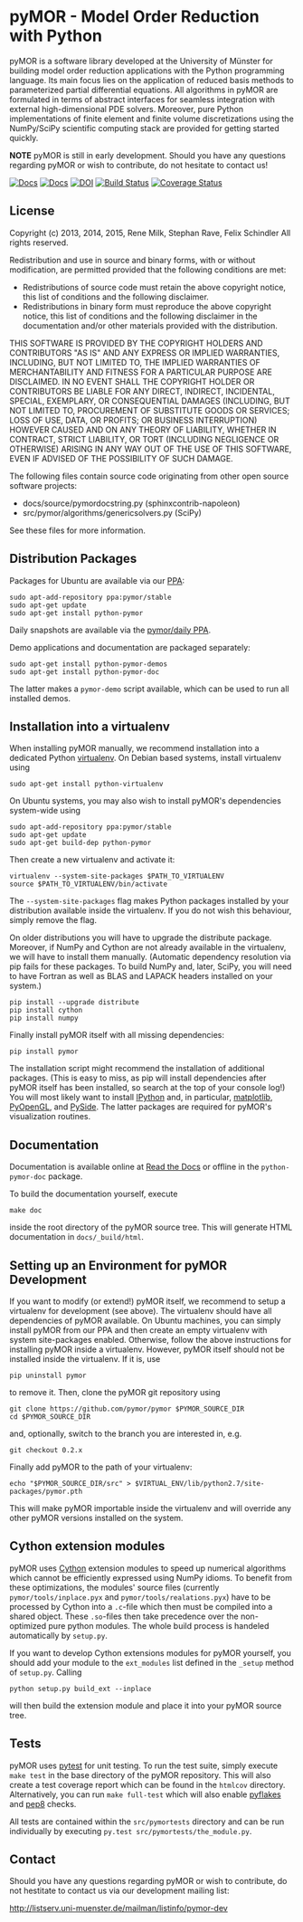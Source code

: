 pyMOR - Model Order Reduction with Python
=========================================

pyMOR is a software library developed at the University of Münster for building
model order reduction applications with the Python programming language.  Its
main focus lies on the application of reduced basis methods to parameterized
partial differential equations.  All algorithms in pyMOR are formulated in
terms of abstract interfaces for seamless integration with external
high-dimensional PDE solvers. Moreover, pure Python implementations of finite
element and finite volume discretizations using the NumPy/SciPy scientific
computing stack are provided for getting started quickly.

**NOTE** pyMOR is still in early development.  Should you have any questions
regarding pyMOR or wish to contribute, do not hesitate to contact us!

[![Docs](https://readthedocs.org/projects/pymor/badge/?version=latest)](http://pymor.readthedocs.org/en/latest)
[![Docs](https://readthedocs.org/projects/pymor/badge/?version=0.3.x)](http://pymor.readthedocs.org/en/0.3.x)
[![DOI](https://zenodo.org/badge/8838/pymor/pymor.svg)](http://dx.doi.org/10.5281/zenodo.15773)
[![Build Status](https://travis-ci.org/pymor/pymor.png?branch=master)](https://travis-ci.org/pymor/pymor)
[![Coverage Status](https://coveralls.io/repos/pymor/pymor/badge.png)](https://coveralls.io/r/pymor/pymor)

License
-------

Copyright (c) 2013, 2014, 2015, Rene Milk, Stephan Rave, Felix Schindler
All rights reserved.

Redistribution and use in source and binary forms, with or without
modification, are permitted provided that the following conditions are met:

* Redistributions of source code must retain the above copyright notice, this
  list of conditions and the following disclaimer.
* Redistributions in binary form must reproduce the above copyright notice,
  this list of conditions and the following disclaimer in the documentation
  and/or other materials provided with the distribution.

THIS SOFTWARE IS PROVIDED BY THE COPYRIGHT HOLDERS AND CONTRIBUTORS "AS IS" AND
ANY EXPRESS OR IMPLIED WARRANTIES, INCLUDING, BUT NOT LIMITED TO, THE IMPLIED
WARRANTIES OF MERCHANTABILITY AND FITNESS FOR A PARTICULAR PURPOSE ARE
DISCLAIMED. IN NO EVENT SHALL THE COPYRIGHT HOLDER OR CONTRIBUTORS BE LIABLE
FOR ANY DIRECT, INDIRECT, INCIDENTAL, SPECIAL, EXEMPLARY, OR CONSEQUENTIAL
DAMAGES (INCLUDING, BUT NOT LIMITED TO, PROCUREMENT OF SUBSTITUTE GOODS OR
SERVICES; LOSS OF USE, DATA, OR PROFITS; OR BUSINESS INTERRUPTION) HOWEVER
CAUSED AND ON ANY THEORY OF LIABILITY, WHETHER IN CONTRACT, STRICT LIABILITY,
OR TORT (INCLUDING NEGLIGENCE OR OTHERWISE) ARISING IN ANY WAY OUT OF THE USE
OF THIS SOFTWARE, EVEN IF ADVISED OF THE POSSIBILITY OF SUCH DAMAGE.

The following files contain source code originating from other open source software projects:

* docs/source/pymordocstring.py  (sphinxcontrib-napoleon)
* src/pymor/algorithms/genericsolvers.py (SciPy)

See these files for more information.


Distribution Packages
---------------------

Packages for Ubuntu are available via our
[PPA](https://launchpad.net/~pymor/+archive/stable):

    sudo apt-add-repository ppa:pymor/stable
    sudo apt-get update
    sudo apt-get install python-pymor

Daily snapshots are available via the 
[pymor/daily PPA](https://launchpad.net/~pymor/+archive/daily).

Demo applications and documentation are packaged separately:

    sudo apt-get install python-pymor-demos
    sudo apt-get install python-pymor-doc

The latter makes a `pymor-demo` script available, which can be used to run
all installed demos.


Installation into a virtualenv
------------------------------

When installing pyMOR manually, we recommend installation into a dedicated
Python [virtualenv](http://www.virtualenv.org/). On Debian based systems,
install virtualenv using

    sudo apt-get install python-virtualenv

On Ubuntu systems, you may also wish to install pyMOR's dependencies 
system-wide using

    sudo apt-add-repository ppa:pymor/stable
    sudo apt-get update
    sudo apt-get build-dep python-pymor

Then create a new virtualenv and activate it:

    virtualenv --system-site-packages $PATH_TO_VIRTUALENV
    source $PATH_TO_VIRTUALENV/bin/activate

The `--system-site-packages` flag makes Python packages installed
by your distribution available inside the virtualenv. If you do not wish
this behaviour, simply remove the flag.

On older distributions you will have to upgrade the distribute package.
Moreover, if NumPy and Cython are not already available in the virtualenv,
we will have to install them manually. (Automatic dependency resolution
via pip fails for these packages. To build NumPy and, later, SciPy, you
will need to have Fortran as well as BLAS and LAPACK headers installed
on your system.)

    pip install --upgrade distribute
    pip install cython
    pip install numpy

Finally install pyMOR itself with all missing dependencies:

    pip install pymor

The installation script might recommend the installation of additional
packages. (This is easy to miss, as pip will install dependencies after
pyMOR itself has been installed, so search at the top of your console
log!) You will most likely want to install [IPython](http://www.ipython.org)
and, in particular, [matplotlib](http://matplotlib.org),
[PyOpenGL](http://pyopengl.sourceforge.net/),
and [PySide](http://qt-project.org/wiki/PySide). The latter
packages are required for pyMOR's visualization routines.


Documentation
-------------

Documentation is available online at [Read the Docs](http://pymor.readthedocs.org/)
or offline in the `python-pymor-doc` package.

To build the documentation yourself, execute

    make doc
    
inside the root directory of the pyMOR source tree. This will generate HTML
documentation in `docs/_build/html`.


Setting up an Environment for pyMOR Development
-----------------------------------------------

If you want to modify (or extend!) pyMOR itself, we recommend to setup a
virtualenv for development (see above). The virtualenv should have all
dependencies of pyMOR available. On Ubuntu machines, you can simply install
pyMOR from our PPA and then create an empty virtualenv with system
site-packages enabled. Otherwise, follow the above instructions for installing
pyMOR inside a virtualenv. However, pyMOR itself should not be installed inside
the virtualenv. If it is, use

    pip uninstall pymor

to remove it. Then, clone the pyMOR git repository using

    git clone https://github.com/pymor/pymor $PYMOR_SOURCE_DIR
    cd $PYMOR_SOURCE_DIR

and, optionally, switch to the branch you are interested in, e.g.

    git checkout 0.2.x

Finally add pyMOR to the path of your virtualenv:

    echo "$PYMOR_SOURCE_DIR/src" > $VIRTUAL_ENV/lib/python2.7/site-packages/pymor.pth

This will make pyMOR importable inside the virtualenv and will override any
other pyMOR versions installed on the system.


Cython extension modules
------------------------

pyMOR uses [Cython](http://www.cython.org/) extension modules to speed up
numerical algorithms which cannot be efficiently expressed using NumPy idioms.
To benefit from these optimizations, the modules' source files (currently
`pymor/tools/inplace.pyx` and `pymor/tools/realations.pyx`) have to be processed
by Cython into a `.c`-file which then must be compiled into a shared object.
These `.so`-files then take precedence over the non-optimized pure python
modules. The whole build process is handeled automatically by `setup.py`.

If you want to develop Cython extensions modules for pyMOR yourself, you should
add your module to the `ext_modules` list defined in the `_setup` method of
`setup.py`. Calling

    python setup.py build_ext --inplace

will then build the extension module and place it into your pyMOR source tree.


Tests
-----

pyMOR uses [pytest](http://pytest.org/) for unit testing. To run the test suite,
simply execute `make test` in the base directory of the pyMOR repository. This
will also create a test coverage report which can be found in the `htmlcov`
directory. Alternatively, you can run `make full-test` which will also enable
[pyflakes](https://pypi.python.org/pypi/pyflakes) and
[pep8](http://www.python.org/dev/peps/pep-0008/) checks.

All tests are contained within the `src/pymortests` directory and can be run
individually by executing `py.test src/pymortests/the_module.py`.


Contact
-------

Should you have any questions regarding pyMOR or wish to contribute, 
do not hestitate to contact us via our development mailing list:

<http://listserv.uni-muenster.de/mailman/listinfo/pymor-dev>
